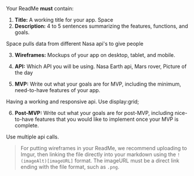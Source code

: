 Your ReadMe **must** contain:

1. **Title:** A working title for your app. 
Space
2. **Description:** 4 to 5 sentences summarizing the features, functions, and goals.

Space pulls data from different Nasa api's to give people 

3. **Wireframes:** Mockups of your app on desktop, tablet, and mobile.

4. **API:** Which API you will be using. 
Nasa Earth api, Mars rover, Picture of the day

5. **MVP:** Write out what your goals are for MVP, including the minimum, need-to-have features of your app.

Having a working and responsive api.
Use display:grid;

6. **Post-MVP:** Write out what your goals are for post-MVP, including nice-to-have features that you would like to implement once your MVP is complete.

Use multiple api calls.

> For putting wireframes in your ReadMe, we recommend uploading to Imgur, then linking the file directly into your markdown using the `!(imageAlt)[imageURL]` format. The imageURL must be a direct link ending with the file format, such as `.png`.